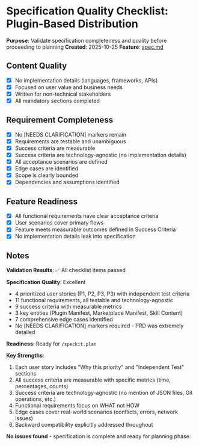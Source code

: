 # Specification Quality Checklist: Plugin-Based Distribution

**Purpose**: Validate specification completeness and quality before proceeding to planning
**Created**: 2025-10-25
**Feature**: [spec.md](../spec.md)

## Content Quality

- [x] No implementation details (languages, frameworks, APIs)
- [x] Focused on user value and business needs
- [x] Written for non-technical stakeholders
- [x] All mandatory sections completed

## Requirement Completeness

- [x] No [NEEDS CLARIFICATION] markers remain
- [x] Requirements are testable and unambiguous
- [x] Success criteria are measurable
- [x] Success criteria are technology-agnostic (no implementation details)
- [x] All acceptance scenarios are defined
- [x] Edge cases are identified
- [x] Scope is clearly bounded
- [x] Dependencies and assumptions identified

## Feature Readiness

- [x] All functional requirements have clear acceptance criteria
- [x] User scenarios cover primary flows
- [x] Feature meets measurable outcomes defined in Success Criteria
- [x] No implementation details leak into specification

## Notes

**Validation Results**: ✅ All checklist items passed

**Specification Quality**: Excellent
- 4 prioritized user stories (P1, P2, P3, P3) with independent test criteria
- 11 functional requirements, all testable and technology-agnostic
- 9 success criteria with measurable metrics
- 3 key entities (Plugin Manifest, Marketplace Manifest, Skill Content)
- 7 comprehensive edge cases identified
- No [NEEDS CLARIFICATION] markers required - PRD was extremely detailed

**Readiness**: Ready for `/speckit.plan`

**Key Strengths**:
1. Each user story includes "Why this priority" and "Independent Test" sections
2. All success criteria are measurable with specific metrics (time, percentages, counts)
3. Success criteria are technology-agnostic (no mention of JSON files, Git operations, etc.)
4. Functional requirements focus on WHAT not HOW
5. Edge cases cover real-world scenarios (conflicts, errors, network issues)
6. Backward compatibility explicitly addressed throughout

**No issues found** - specification is complete and ready for planning phase.
